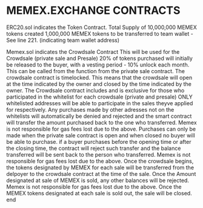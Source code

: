 # MEMEX.EXCHANGE CONTRACTS
ERC20.sol indicates the Token Contract.
Total Supply of 10,000,000 MEMEX tokens created
1,000,000 MEMEX tokens to be transferred to team wallet - See line 221. (indicating team wallet address)

Memex.sol indicates the Crowdsale Contract
This will be used for the Crowdsale (private sale and Presale)
20% of tokens purchased will initially be released to the buyer, with a vesting period - 10% unlock each month. 
This can be called from the function from the private sale contract.
The crowdsale contract is timelocked. 
This means that the crowdsale will open at the time indicated by the owner and closed by the time indicated by the owner.
The Crowdsale contract includes and is exclusive for those who participated in the whitelist for each crowdsale (private and presale)
ONLY whitelisted addresses will be able to participate in the sales theyve applied for respectively.
Any purchases made by other adresses not on the whitelists will automatically be denied and rejected and the smart contract will transfer the amount purchased back to the one who transferred.
Memex is not responsible for gas fees lost due to the above. 
Purchases can only be made when the private sale contract is open and when closed no buyer will be able to purchase.
if a buyer purchases before the opening time or after the closing time, the contract will reject such transfer and the balance transferred will be sent back to the person who transferred. 
Memex is not responsible for gas fees lost due to the above. 
Once the crowdsale begins, the tokens designated by MEMEX for each sale will be transferred from the delpoyer to the crowdsale contract at the time of the sale. 
Once the Amount designated at sale of MEMEX is sold, any other balances will be rejected. 
Memex is not responsible for gas fees lost due to the above. 
Once the MEMEX tokens designated at each sale is sold out, the sale will be closed. 
end
